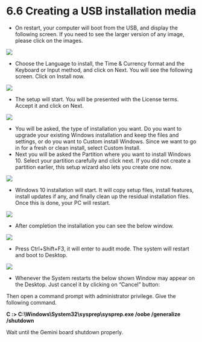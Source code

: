# 6.6	Creating a USB installation media

* On restart, your computer will boot from the USB, and display the following screen. If you need to see the larger version of any image, please click on the images.

![](broken-reference)

* Choose the Language to install, the Time & Currency format and the Keyboard or Input method, and click on Next. You will see the following screen. Click on Install now.

![](broken-reference)

* The setup will start. You will be presented with the License terms. Accept it and click on Next.

![](broken-reference)

* You will be asked, the type of installation you want. Do you want to upgrade your existing Windows installation and keep the files and settings, or do you want to Custom install Windows. Since we want to go in for a fresh or clean install, select Custom Install.
* Next you will be asked the Partition where you want to install Windows 10. Select your partition carefully and click next. If you did not create a partition earlier, this setup wizard also lets you create one now.

![](broken-reference)

* Windows 10 installation will start. It will copy setup files, install features, install updates if any, and finally clean up the residual installation files. Once this is done, your PC will restart.

![](broken-reference)

* After completion the installation you can see the below window.

![](broken-reference)

* Press Ctrl+Shift+F3, it will enter to audit mode. The system will restart and boot to Desktop.

![](broken-reference)

* Whenever the System restarts the below shown Window may appear on the Desktop. Just cancel it by clicking on “Cancel” button:

Then open a command prompt with administrator privilege. Give the following command.&#x20;

**C :> C:\Windows\System32\sysprep\sysprep.exe /oobe /generalize /shutdown**&#x20;

Wait until the Gemini board shutdown properly.
